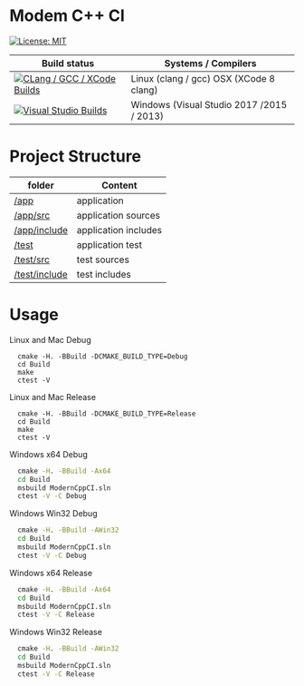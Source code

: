 # Modem C++ CI

[![License: MIT](https://img.shields.io/badge/License-MIT-blue.svg)](/LICENSE)

| Build status          | Systems / Compilers         |
| ------------- | ------------------------------------------ |
| [![CLang  / GCC / XCode Builds](https://travis-ci.org/LearningByExample/ModernCppCI.svg?branch=master)](https://travis-ci.org/LearningByExample/ModernCppCI) | Linux (clang  / gcc) OSX (XCode 8 clang) |
| [![Visual Studio Builds](https://ci.appveyor.com/api/projects/status/t6i95u07gw1gqhql/branch/master?svg=true)](https://ci.appveyor.com/project/juan-medina/moderncppci/branch/master)       | Windows (Visual Studio 2017 /2015 / 2013)  |

# Project Structure

| folder       | Content              |
| ------------ | -------------------- |
| [/app](app) | application |
| [/app/src](/app/src) | application sources  |
| [/app/include](/app/include) | application includes |
| [/test](/test) | application test |
| [/test/src](/test/src) | test sources |
| [/test/include](/test/include) | test includes        |

# Usage

Linux and Mac Debug

```shell
  cmake -H. -BBuild -DCMAKE_BUILD_TYPE=Debug
  cd Build
  make
  ctest -V
```

Linux and Mac Release

```shell
  cmake -H. -BBuild -DCMAKE_BUILD_TYPE=Release
  cd Build
  make
  ctest -V
```

Windows x64 Debug

```bat
  cmake -H. -BBuild -Ax64
  cd Build
  msbuild ModernCppCI.sln
  ctest -V -C Debug
```

Windows Win32 Debug

```bat
  cmake -H. -BBuild -AWin32
  cd Build
  msbuild ModernCppCI.sln
  ctest -V -C Debug
```

Windows x64 Release

```bat
  cmake -H. -BBuild -Ax64
  cd Build
  msbuild ModernCppCI.sln
  ctest -V -C Release
```

Windows Win32 Release

```bat
  cmake -H. -BBuild -AWin32
  cd Build
  msbuild ModernCppCI.sln
  ctest -V -C Release
```
